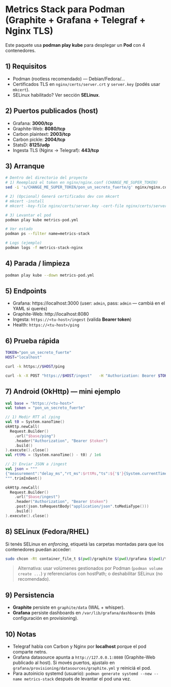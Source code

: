 # Metrics Stack para **Podman** (Graphite + Grafana + Telegraf + Nginx TLS)

Este paquete usa **podman play kube** para desplegar un **Pod** con 4 contenedores.

## 1) Requisitos
- Podman (rootless recomendado) — Debian/Fedora/…
- Certificados TLS en `nginx/certs/server.crt` y `server.key` (podés usar `mkcert`).
- SELinux habilitado? Ver sección **SELinux**.

## 2) Puertos publicados (host)
- Grafana: **3000/tcp**
- Graphite-Web: **8080/tcp**
- Carbon plaintext: **2003/tcp**
- Carbon pickle: **2004/tcp**
- StatsD: **8125/udp**
- Ingesta TLS (Nginx → Telegraf): **443/tcp**

## 3) Arranque
```bash
# Dentro del directorio del proyecto
# 1) Reemplazá el token en nginx/nginx.conf (CHANGE_ME_SUPER_TOKEN)
sed -i 's/CHANGE_ME_SUPER_TOKEN/pon_un_secreto_fuerte/g' nginx/nginx.conf

# 2) (Opcional) Generá certificados dev con mkcert
# mkcert -install
# mkcert -key-file nginx/certs/server.key -cert-file nginx/certs/server.crt localhost

# 3) Levantar el pod
podman play kube metrics-pod.yml

# Ver estado
podman ps --filter name=metrics-stack

# Logs (ejemplo)
podman logs -f metrics-stack-nginx
```

## 4) Parada / limpieza
```bash
podman play kube --down metrics-pod.yml
```

## 5) Endpoints
- Grafana: https://localhost:3000 (user: `admin`, pass: `admin` — cambiá en el YAML si querés)
- Graphite-Web: http://localhost:8080
- Ingesta: `https://<tu-host>/ingest`  (valida **Bearer token**)
- Health: `https://<tu-host>/ping`

## 6) Prueba rápida
```bash
TOKEN="pon_un_secreto_fuerte"
HOST="localhost"

curl -k https://$HOST/ping

curl -k -X POST "https://$HOST/ingest"   -H "Authorization: Bearer $TOKEN"   -H "Content-Type: application/json"   --data-binary '{"measurement":"delay_ms","rt_ms":150.2,"ts":'$(($(date +%s%3N)))',"session":"fe-xyz","fe":"edge-01","device":"demo","net":"lte","country":"AR","app_ver":"1.0.0","build":"1"}'
```

## 7) Android (OkHttp) — mini ejemplo
```kotlin
val base = "https://<tu-host>"
val token = "pon_un_secreto_fuerte"

// 1) Medir RTT al /ping
val t0 = System.nanoTime()
okHttp.newCall(
  Request.Builder()
    .url("$base/ping")
    .header("Authorization", "Bearer $token")
    .build()
).execute().close()
val rttMs = (System.nanoTime() - t0) / 1e6

// 2) Enviar JSON a /ingest
val json = """
{"measurement":"delay_ms","rt_ms":$rttMs,"ts":${'$'}{System.currentTimeMillis()},"session":"fe-123","fe":"edge-01","device":"SM-A236B","net":"lte"}
""".trimIndent()

okHttp.newCall(
  Request.Builder()
    .url("$base/ingest")
    .header("Authorization", "Bearer $token")
    .post(json.toRequestBody("application/json".toMediaType()))
    .build()
).execute().close()
```

## 8) SELinux (Fedora/RHEL)
Si tenés SELinux en *enforcing*, etiquetá las carpetas montadas para que los contenedores puedan acceder:
```bash
sudo chcon -Rt container_file_t $(pwd)/graphite $(pwd)/grafana $(pwd)/telegraf $(pwd)/nginx
```
> Alternativa: usar volúmenes gestionados por Podman (`podman volume create ...`) y referenciarlos con hostPath; o deshabilitar SELinux (no recomendado).

## 9) Persistencia
- **Graphite** persiste en `graphite/data` (WAL + whisper).
- **Grafana** persiste dashboards en `/var/lib/grafana/dashboards` (más configuración en provisioning).

## 10) Notas
- Telegraf habla con Carbon y Nginx por **localhost** porque el pod comparte netns.
- Grafana datasource apunta a `http://127.0.0.1:8080` (Graphite-Web publicado al host). Si movés puertos, ajustalo en `grafana/provisioning/datasources/graphite.yml` y reiniciá el pod.
- Para autoinicio systemd (usuario): `podman generate systemd --new --name metrics-stack` después de levantar el pod una vez.
